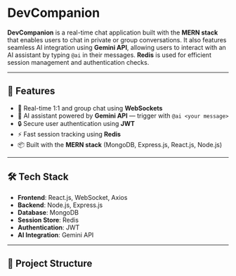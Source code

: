 # DevCompanion

**DevCompanion** is a real-time chat application built with the **MERN stack** that enables users to chat in private or group conversations. It also features seamless AI integration using **Gemini API**, allowing users to interact with an AI assistant by typing `@ai` in their messages. **Redis** is used for efficient session management and authentication checks.

---

## 🚀 Features

- 💬 Real-time 1:1 and group chat using **WebSockets**
- 🤖 AI assistant powered by **Gemini API** — trigger with `@ai <your message>`
- 🔒 Secure user authentication using **JWT**
- ⚡ Fast session tracking using **Redis**
- 📦 Built with the **MERN stack** (MongoDB, Express.js, React.js, Node.js)

---

## 🛠️ Tech Stack

- **Frontend**: React.js, WebSocket, Axios  
- **Backend**: Node.js, Express.js  
- **Database**: MongoDB  
- **Session Store**: Redis  
- **Authentication**: JWT  
- **AI Integration**: Gemini API  

---

## 📂 Project Structure

